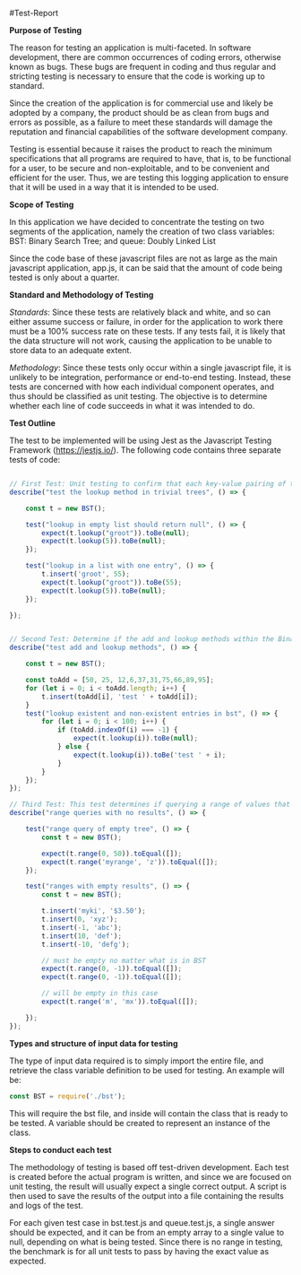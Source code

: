 #Test-Report

**Purpose of Testing**

The reason for testing an application is multi-faceted. In software development, there are common occurrences of coding errors, otherwise known as bugs. These bugs are frequent in coding and thus regular and stricting testing is necessary to ensure that the code is working up to standard.

Since the creation of the application is for commercial use and likely be adopted by a company, the product should be as clean from bugs and errors as possible, as a failure to meet these standards will damage the reputation and financial capabilities of the software development company.

Testing is essential because it raises the product to reach the minimum specifications that all programs are required to have, that is, to be functional for a user, to be secure and non-exploitable, and to be convenient and efficient for the user. Thus, we are testing this logging application to ensure that it will be used in a way that it is intended to be used.

**Scope of Testing**

In this application we have decided to concentrate the testing on two segments of the application, namely the creation of two class variables:
    BST: Binary Search Tree; and
    queue: Doubly Linked List

Since the code base of these javascript files are not as large as the main javascript application, app.js, it can be said that the amount of code being tested is only about a quarter.

**Standard and Methodology of Testing**

*Standards*: Since these tests are relatively black and white, and so can either assume success or failure, in order for the application to work there must be a 100% success rate on these tests. If any tests fail, it is likely that the data structure will not work, causing the application to be unable to store data to an adequate extent.

*Methodology*: Since these tests only occur within a single javascript file, it is unlikely to be integration, performance or end-to-end testing. Instead, these tests are concerned with how each individual component operates, and thus should be classified as unit testing. The objective is to determine whether each line of code succeeds in what it was intended to do.

**Test Outline**

The test to be implemented will be using Jest as the Javascript Testing Framework (https://jestjs.io/). The following code contains three separate tests of code:

```javascript

// First Test: Unit testing to confirm that each key-value pairing of the Binary Search Tree is working as expected. This is to determine if the initialisation of the BST will return null, which indicates that there is no corresponding value of a key that doesn't exist.
describe("test the lookup method in trivial trees", () => {

    const t = new BST();

    test("lookup in empty list should return null", () => {
        expect(t.lookup("groot")).toBe(null);
        expect(t.lookup(5)).toBe(null);
    });

    test("lookup in a list with one entry", () => {
        t.insert('groot', 55);
        expect(t.lookup("groot")).toBe(55);
        expect(t.lookup(5)).toBe(null);
    });

});


// Second Test: Determine if the add and lookup methods within the Binary Search Tree class is successfully implemented, by firstly testing if adding to the tree will return a valid result, then pressure testing to see if the code can withstand a large number of new inputs.
describe("test add and lookup methods", () => {

    const t = new BST();

    const toAdd = [50, 25, 12,6,37,31,75,66,89,95];
    for (let i = 0; i < toAdd.length; i++) {
        t.insert(toAdd[i], 'test ' + toAdd[i]);
    }
    test("lookup existent and non-existent entries in bst", () => {
        for (let i = 0; i < 100; i++) {
            if (toAdd.indexOf(i) === -1) {
                expect(t.lookup(i)).toBe(null);
            } else {
                expect(t.lookup(i)).toBe('test ' + i);
            }
        }
    });
});

// Third Test: This test determines if querying a range of values that do not exist will not return a value, and thus return only an empty array ([]).
describe("range queries with no results", () => {

    test("range query of empty tree", () => {
        const t = new BST();

        expect(t.range(0, 50)).toEqual([]);
        expect(t.range('myrange', 'z')).toEqual([]);
    });

    test("ranges with empty results", () => {
        const t = new BST();

        t.insert('myki', '$3.50');
        t.insert(0, 'xyz');
        t.insert(-1, 'abc');
        t.insert(10, 'def');
        t.insert(-10, 'defg');

        // must be empty no matter what is in BST
        expect(t.range(0, -1)).toEqual([]);
        expect(t.range(0, -1)).toEqual([]);

        // will be empty in this case
        expect(t.range('m', 'mx')).toEqual([]);

    });
});
```

**Types and structure of input data for testing**

The type of input data required is to simply import the entire file, and retrieve the class variable definition to be used for testing. An example will be:

```javascript
const BST = require('./bst');
```

This will require the bst file, and inside will contain the class that is ready to be tested. A variable should be created to represent an instance of the class.

**Steps to conduct each test**

The methodology of testing is based off test-driven development. Each test is created before the actual program is written, and since we are focused on unit testing, the result will usually expect a single correct output. A script is then used to save the results of the output into a file containing the results and logs of the test.

For each given test case in bst.test.js and queue.test.js, a single answer should be expected, and it can be from an empty array to a single value to null, depending on what is being tested. Since there is no range in testing, the benchmark is for all unit tests to pass by having the exact value as expected.